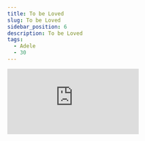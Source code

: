 ```yaml
---
title: To be Loved
slug: To be Loved
sidebar_position: 6
description: To be Loved
tags:
  - Adele
  - 30
---
```


<iframe
  width={560}
  height={315}
  src="https://www.youtube.com/embed/_dlExeOyFh4"
  title="YouTube video player"
  frameBorder={0}
  allow="accelerometer; autoplay; clipboard-write; encrypted-media; gyroscope; picture-in-picture; web-share"
  allowFullScreen="true"
/>


## 翻譯
[Verse 1]  
I built a house for a love to grow  
我建造了一間房子讓愛滋養  
I was so young that it was hard to know  
當年還太年輕，不懂那些道理  
I'm as lost now as I was back then  
那時的我是多麼迷失自我  
Always make a mess of everything  
把一切搞砸  
It's about time that I face myself  
現在是時候面對自己了  
All I do is bleed into someone else  
我做的，就是愛得遍體鱗傷  
Painting walls with all my secret tears  
在自己的房間，淚水滴入顏料去彩繪我的白色牆面  
Filling rooms with all my hopes and fears  
讓房間充滿懼怕和希望  
  
[Pre-Chorus]  
But, oh, my  
但是  
Oh, my
但是    
I'll never learn if I never leap  
若我從未輕狂，我永遠不會長大  
I'll always yearn if I never speak  
若我從未道出，我會難以放下  

[Chorus]  
To be loved and love at the highest count  
用盡力氣去愛與被愛  
Means to lose all the things I can't live without  
意味著我失去賴以維生的一切  
Let it be known that I will choose to lose  
我想對你說：我選擇失去，來去擁有  
It's a sacrifice, but I can't live a lie  
因為我無法生活在謊言中，所以我選擇犧牲  
Let it be known, let it be known that I tried  
我想對你說，我努力的試過了  
  
[Verse 2]  
I'm so afraid, but I'm open wide  
我很害怕，但我敞開了心門  
I'll be the one to catch myself this time  
此時此地，我會去接住我自己  
Tryna learn to lean into it all  
試著學習去向自己靠攏  
Ain't it funny how the mighty fall?  
看著偉大日漸衰落，是不是很有趣?  
Looking back, I don't regret a thing  
回首過往，我不後悔我做的所有選擇  
Yeah, I took some bad turns that I am owning  
我轉了很多彎，才回到我自己身上  
I'll stand still and let the storm pass by  
我會矗立在原地，等待暴風雨過境  
Keep my heart safe till the time feels right  
持守安穩心境，等到適合的時刻來臨  
  
[Pre-Chorus]  
But, oh, my  
但是
Oh, my
但是阿    
I'll never learn if I never leap  
若我從未輕狂，我永遠不會長大  
I'll always yearn if I never speak  
若我從未道出，我會難以放下  
  
[Chorus]  
To be loved and love at the highest count  
用盡力氣去愛與被愛  
Means to lose all the things I can't live without  
意味著我失去賴以維生的一切  
Let it be known that I will choose to lose  
我想對你說：我選擇失去，來去擁有  
It's a sacrifice, but I can't live a lie  
因為我無法生活在謊言中，所以我選擇犧牲  
Let it be known  
我想對你說  
  
[Bridge]  
Let it be known that I cried for you  
我想對世界說，我為你流淚了    
Even started lying to you  
甚至開始對你撒謊  
What a thing to do  
這是在江湖該做的事情吧  
All because I wanted  
但我只是想要  
  
[Chorus]  
To be loved and love at the highest count  
用盡力氣去愛與被愛  
Means to lose all the things I can't live without  
意味著我失去賴以維生的一切  
Let it be known, known, known  
讓世界知道吧  
That I will choose, I will lose  
我選擇失去，來去擁有  
It's a sacrifice, but I can't live a lie  
因為我無法生活在謊言中，所以我選擇放下  
Let it be known  
讓世界知道吧  
Let it be known that I tried, that I tried  
讓世界知道吧，我試過了  
Let it be known that I tried  
讓世界知道吧，我嘗試過了  
